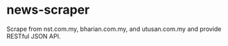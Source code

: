 # news-scraper
Scrape from nst.com.my, bharian.com.my, and utusan.com.my and provide RESTful JSON API.
